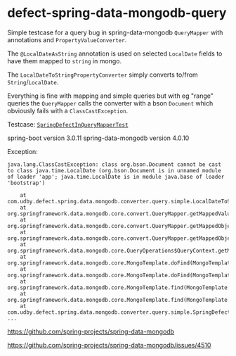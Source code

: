 # defect-spring-data-mongodb-query
Simple testcase for a query bug in spring-data-mongodb `QueryMapper` with annotations and `PropertyValueConverter`.

The `@LocalDateAsString` annotation is used on selected `LocalDate` fields to have them mapped to `string` in mongo.

The `LocalDateToStringPropertyConverter` simply converts to/from `String`/`LocalDate`.

Everything is fine with mapping and simple queries but with eg "range" queries the `QueryMapper` calls the converter with a bson `Document` which obviously fails with a `ClassCastException`.

Testcase: [`SpringDefectInQueryMapperTest`](https://github.com/judby/defect-spring-data-mongodb-query/blob/main/src/test/java/com/udby/defect/spring/data/mongodb/converter/query/simple/SpringDefectInQueryMapperTest.java)

spring-boot version 3.0.11
spring-data-mongodb version 4.0.10

Exception:

```
java.lang.ClassCastException: class org.bson.Document cannot be cast to class java.time.LocalDate (org.bson.Document is in unnamed module of loader 'app'; java.time.LocalDate is in module java.base of loader 'bootstrap')

	at com.udby.defect.spring.data.mongodb.converter.query.simple.LocalDateToStringPropertyConverter.write(LocalDateToStringPropertyConverter.java:10)
	at org.springframework.data.mongodb.core.convert.QueryMapper.getMappedValue(QueryMapper.java:450)
	at org.springframework.data.mongodb.core.convert.QueryMapper.getMappedObjectForField(QueryMapper.java:339)
	at org.springframework.data.mongodb.core.convert.QueryMapper.getMappedObject(QueryMapper.java:166)
	at org.springframework.data.mongodb.core.QueryOperations$QueryContext.getMappedQuery(QueryOperations.java:350)
	at org.springframework.data.mongodb.core.MongoTemplate.doFind(MongoTemplate.java:2422)
	at org.springframework.data.mongodb.core.MongoTemplate.doFind(MongoTemplate.java:2411)
	at org.springframework.data.mongodb.core.MongoTemplate.find(MongoTemplate.java:815)
	at org.springframework.data.mongodb.core.MongoTemplate.find(MongoTemplate.java:805)
	at com.udby.defect.spring.data.mongodb.converter.query.simple.SpringDefectInQueryMapperTest.fail_LocalDate_between(SpringDefectInQueryMapperTest.java:36)
...
```

https://github.com/spring-projects/spring-data-mongodb

https://github.com/spring-projects/spring-data-mongodb/issues/4510
